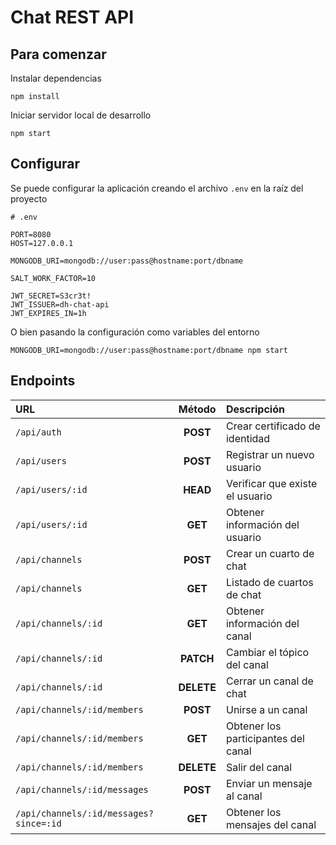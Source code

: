 # Chat REST API

## Para comenzar

Instalar dependencias

```
npm install
```

Iniciar servidor local de desarrollo

```
npm start
```
## Configurar

Se puede configurar la aplicación creando el archivo `.env` en la raíz del proyecto

```
# .env

PORT=8080
HOST=127.0.0.1

MONGODB_URI=mongodb://user:pass@hostname:port/dbname

SALT_WORK_FACTOR=10

JWT_SECRET=S3cr3t!
JWT_ISSUER=dh-chat-api
JWT_EXPIRES_IN=1h
```

O bien pasando la configuración como variables del entorno

```
MONGODB_URI=mongodb://user:pass@hostname:port/dbname npm start
```

## Endpoints

| URL                                      | Método     | Descripción                         |
|:-----------------------------------------|:----------:|:------------------------------------|
| `/api/auth`                              | **POST**   | Crear certificado de identidad      |
| `/api/users`                             | **POST**   | Registrar un nuevo usuario          |
| `/api/users/:id`                         | **HEAD**   | Verificar que existe el usuario     |
| `/api/users/:id`                         | **GET**    | Obtener información del usuario     |
| `/api/channels`                          | **POST**   | Crear un cuarto de chat             |
| `/api/channels`                          | **GET**    | Listado de cuartos de chat          |
| `/api/channels/:id`                      | **GET**    | Obtener información del canal       |
| `/api/channels/:id`                      | **PATCH**  | Cambiar el tópico del canal         |
| `/api/channels/:id`                      | **DELETE** | Cerrar un canal de chat             |
| `/api/channels/:id/members`              | **POST**   | Unirse a un canal                   |
| `/api/channels/:id/members`              | **GET**    | Obtener los participantes del canal |
| `/api/channels/:id/members`              | **DELETE** | Salir del canal                     |
| `/api/channels/:id/messages`             | **POST**   | Enviar un mensaje al canal          |
| `/api/channels/:id/messages?since=:id`   | **GET**    | Obtener los mensajes del canal      |

